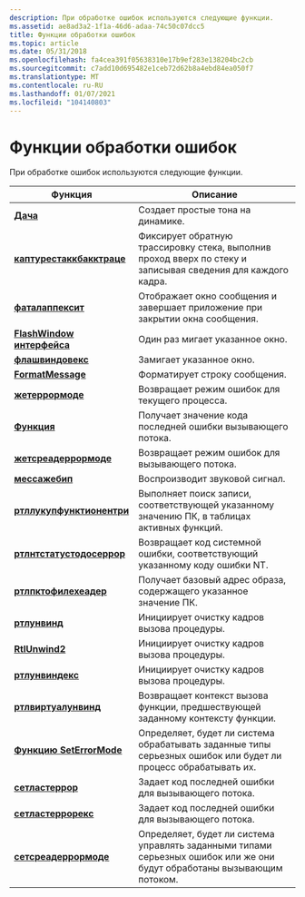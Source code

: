 ```yaml
---
description: При обработке ошибок используются следующие функции.
ms.assetid: ae8ad3a2-1f1a-46d6-adaa-74c50c07dcc5
title: Функции обработки ошибок
ms.topic: article
ms.date: 05/31/2018
ms.openlocfilehash: fa4cea391f05638310e17b9ef283e138204bc2cb
ms.sourcegitcommit: c7add10d695482e1ceb72d62b8a4ebd84ea050f7
ms.translationtype: MT
ms.contentlocale: ru-RU
ms.lasthandoff: 01/07/2021
ms.locfileid: "104140803"
---
```

# <a name="error-handling-functions"></a>Функции обработки ошибок

При обработке ошибок используются следующие функции.



| Функция                                                 | Описание                                                                                                                   |
|----------------------------------------------------------|-------------------------------------------------------------------------------------------------------------------------------|
| [**Дача**](/windows/win32/api/utilapiset/nf-utilapiset-beep)                                     | Создает простые тона на динамике.                                                                                        |
| [**каптурестаккбакктраце**](/previous-versions/windows/desktop/legacy/bb204633(v=vs.85))   | Фиксирует обратную трассировку стека, выполнив проход вверх по стеку и записывая сведения для каждого кадра.                             |
| [**фаталаппексит**](/windows/win32/api/errhandlingapi/nf-errhandlingapi-fatalappexita)                     | Отображает окно сообщения и завершает приложение при закрытии окна сообщения.                                         |
| [**FlashWindow интерфейса**](/windows/desktop/api/Winuser/nf-winuser-flashwindow)                       | Один раз мигает указанное окно.                                                                                        |
| [**флашвиндовекс**](/windows/desktop/api/Winuser/nf-winuser-flashwindowex)                   | Замигает указанное окно.                                                                                                 |
| [**FormatMessage**](/windows/desktop/api/WinBase/nf-winbase-formatmessage)                   | Форматирует строку сообщения.                                                                                                     |
| [**жетеррормоде**](/windows/win32/api/errhandlingapi/nf-errhandlingapi-geterrormode)                     | Возвращает режим ошибок для текущего процесса.                                                                             |
| [**Функция**](/windows/win32/api/errhandlingapi/nf-errhandlingapi-getlasterror)                     | Получает значение кода последней ошибки вызывающего потока.                                                                         |
| [**жетсреадеррормоде**](/windows/win32/api/errhandlingapi/nf-errhandlingapi-getthreaderrormode)         | Возвращает режим ошибок для вызывающего потока.                                                                              |
| [**мессажебип**](/windows/desktop/api/WinUser/nf-winuser-messagebeep)                       | Воспроизводит звуковой сигнал.                                                                                                       |
| [**ртллукупфунктионентри**](/windows/desktop/api/WinNT/nf-winnt-rtllookupfunctionentry) | Выполняет поиск записи, соответствующей указанному значению ПК, в таблицах активных функций.                                  |
| [**ртлнтстатустодосеррор**](/windows/desktop/api/Winternl/nf-winternl-rtlntstatustodoserror)   | Возвращает код системной ошибки, соответствующий указанному коду ошибки NT.                                              |
| [**ртлпктофилехеадер**](/windows/desktop/api/WinNT/nf-winnt-rtlpctofileheader)           | Получает базовый адрес образа, содержащего указанное значение ПК.                                                 |
| [**ртлунвинд**](/windows/desktop/api/WinNT/nf-winnt-rtlunwind)                           | Инициирует очистку кадров вызова процедуры.                                                                                 |
| [**RtlUnwind2**](/windows/desktop/api/WinNT/nf-winnt-rtlunwind2)                         | Инициирует очистку кадров вызова процедуры.                                                                                 |
| [**ртлунвиндекс**](/windows/desktop/api/WinNT/nf-winnt-rtlunwindex)                       | Инициирует очистку кадров вызова процедуры.                                                                                 |
| [**ртлвиртуалунвинд**](/windows/desktop/api/WinNT/nf-winnt-rtlvirtualunwind)             | Возвращает контекст вызова функции, предшествующей заданному контексту функции.                                |
| [**Функцию SetErrorMode**](/windows/win32/api/errhandlingapi/nf-errhandlingapi-seterrormode)                     | Определяет, будет ли система обрабатывать заданные типы серьезных ошибок или будет ли процесс обрабатывать их.       |
| [**сетластеррор**](/windows/win32/api/errhandlingapi/nf-errhandlingapi-setlasterror)                     | Задает код последней ошибки для вызывающего потока.                                                                              |
| [**сетластеррорекс**](/windows/desktop/api/Winuser/nf-winuser-setlasterrorex)                 | Задает код последней ошибки для вызывающего потока.                                                                              |
| [**сетсреадеррормоде**](/windows/win32/api/errhandlingapi/nf-errhandlingapi-setthreaderrormode)         | Определяет, будет ли система управлять заданными типами серьезных ошибок или же они будут обработаны вызывающим потоком. |



 

 

 
